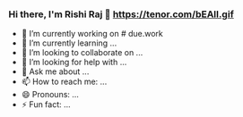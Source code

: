 ### Hi there, I'm Rishi Raj 👋 https://tenor.com/bEAlI.gif

- 🔭 I’m currently working on # due.work
- 🌱 I’m currently learning ...
- 👯 I’m looking to collaborate on ...
- 🤔 I’m looking for help with ...
- 💬 Ask me about ...
- 📫 How to reach me: ...
- 😄 Pronouns: ...
- ⚡ Fun fact: ...
